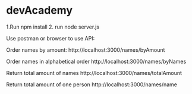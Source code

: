 # devAcademy

1.Run npm install
2. run node server.js

Use postman or browser to use API:

Order names by amount:
http://localhost:3000/names/byAmount

Order names in alphabetical order
http://localhost:3000/names/byNames

Return total amount of names
http://localhost:3000/names/totalAmount

Return total amount of one person
http://localhost:3000/names/name
